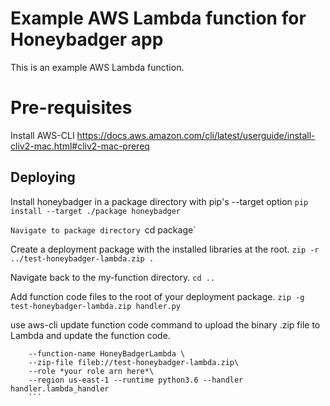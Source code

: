 # Example AWS Lambda function for Honeybadger app

This is an example AWS Lambda function.

# Pre-requisites

Install AWS-CLI
https://docs.aws.amazon.com/cli/latest/userguide/install-cliv2-mac.html#cliv2-mac-prereq

## Deploying

Install honeybadger in a package directory with pip's --target option
`pip install --target ./package honeybadger`

`Navigate to package directory
`cd package`

Create a deployment package with the installed libraries at the root.
`zip -r ../test-honeybadger-lambda.zip .`

Navigate back to the my-function directory.
`cd ..`

Add function code files to the root of your deployment package.
`zip -g test-honeybadger-lambda.zip handler.py`

use aws-cli update function code command to upload the binary .zip file to Lambda and update the function code.
```aws_lambda % aws lambda create-function\
    --function-name HoneyBadgerLambda \
    --zip-file fileb://test-honeybadger-lambda.zip\
    --role *your role arn here*\
    --region us-east-1 --runtime python3.6 --handler handler.lambda_handler
    ```
